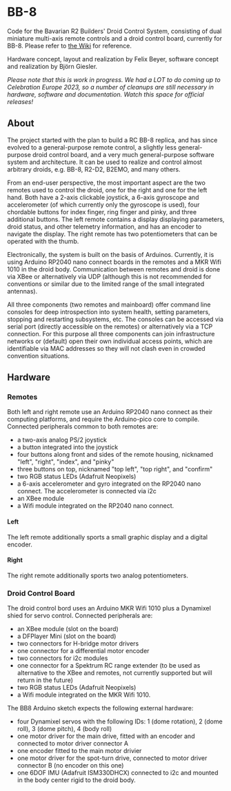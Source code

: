 # BB-8

Code for the Bavarian R2 Builders' Droid Control System, consisting of dual miniature multi-axis remote controls and a droid control board, currently for BB-8. Please refer to [the Wiki](https://github.com/bjoerngiesler/BB8/wiki/00-Home) for reference.

Hardware concept, layout and realization by Felix Beyer, software concept and realization by Björn Giesler.

*Please note that this is work in progress. We had a LOT to do coming up to Celebration Europe 2023, so a number of cleanups are still necessary in hardware, software and documentation. Watch this space for official releases!*

## About

The project started with the plan to build a RC BB-8 replica, and has since evolved to a general-purpose remote control, a slightly less general-purpose droid control board, and a very much general-purpose software system and architecture. It can be used to realize and control almost arbitrary droids, e.g. BB-8, R2-D2, B2EMO, and many others.

From an end-user perspective, the most important aspect are the two remotes used to control the droid, one for the right and one for the left hand. Both have a 2-axis clickable joystick, a 6-axis gyroscope and accelerometer (of which currently only the gyroscope is used), four chordable buttons for index finger, ring finger and pinky, and three additional buttons. The left remote contains a display displaying parameters, droid status, and other telemetry information, and has an encoder to navigate the display. The right remote has two potentiometers that can be operated with the thumb.

Electronically, the system is built on the basis of Arduinos. Currently, it is using Arduino RP2040 nano connect boards in the remotes and a MKR Wifi 1010 in the droid body. Communication between remotes and droid is done via XBee or alternatively via UDP (although this is not recommended for conventions or similar due to the limited range of the small integrated antennas).

All three components (two remotes and mainboard) offer command line consoles for deep introspection into system health, setting parameters, stopping and restarting subsystems, etc. The consoles can be accessed via serial port (directly accessible on the remotes) or alternatively via a TCP connection. For this purpose all three components can join infrastructure networks or (default) open their own individual access points, which are identifiable via MAC addresses so they will not clash even in crowded convention situations.

## Hardware

### Remotes

Both left and right remote use an Arduino RP2040 nano connect as their computing platforms, and require the Arduino-pico core to compile. Connected peripherals common to both remotes are:
- a two-axis analog PS/2 joystick
- a button integrated into the joystick
- four buttons along front and sides of the remote housing, nicknamed "left", "right", "index",  and "pinky"
- three buttons on top, nicknamed "top left", "top right", and "confirm"
- two RGB status LEDs (Adafruit Neopixels)
- a 6-axis accelerometer and gyro integrated on the RP2040 nano connect. The accelerometer is connected via i2c
- an XBee module
- a Wifi module integrated on the RP2040 nano connect.

#### Left

The left remote additionally sports a small graphic display and a digital encoder.

#### Right

The right remote additionally sports two analog potentiometers.

### Droid Control Board

The droid control bord uses an Arduino MKR Wifi 1010 plus a Dynamixel shied for servo control. Connected peripherals are:

- an XBee module (slot on the board)
- a DFPlayer Mini (slot on the board)
- two connectors for H-bridge motor drivers
- one connector for a differential motor encoder
- two connectors for i2c modules
- one connector for a Spektrum RC range extender (to be used as alternative to the XBee and remotes, not currently supported but will return in the future)
- two RGB status LEDs (Adafruit Neopixels)
- a Wifi module integrated on the MKR Wifi 1010.

The BB8 Arduino sketch expects the following external hardware:

- four Dynamixel servos with the following IDs: 1 (dome rotation), 2 (dome roll), 3 (dome pitch), 4 (body roll)
- one motor driver for the main drive, fitted with an encoder and connected to motor driver connector A
- one encoder fitted to the main motor drivier
- one motor driver for the spot-turn drive, connected to motor driver connector B (no encoder on this one)
- one 6DOF IMU (Adafruit ISM330DHCX) connected to i2c and mounted in the body center rigid to the droid body.
